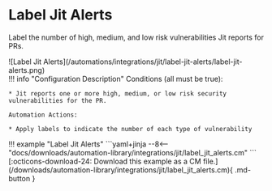 # Label Jit Alerts
Label the number of high, medium, and low risk vulnerabilities Jit reports for PRs.

<div class="automationImage" markdown="1">
![Label Jit Alerts](/automations/integrations/jit/label-jit-alerts/label-jit-alerts.png)
</div>
<div class="automationDescription" markdown="1">
!!! info "Configuration Description"
    Conditions (all must be true):

    * Jit reports one or more high, medium, or low risk security vulnerabilities for the PR.

    Automation Actions:

    * Apply labels to indicate the number of each type of vulnerability
</div>
<div class="automationExample" markdown="1">
!!! example "Label Jit Alerts"
    ```yaml+jinja
    --8<-- "docs/downloads/automation-library/integrations/jit/label_jit_alerts.cm"
    ```
    <div class="result" markdown>
      <span>
      [:octicons-download-24: Download this example as a CM file.](/downloads/automation-library/integrations/jit/label_jit_alerts.cm){ .md-button }
      </span>
    </div>
</div>



